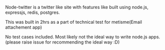 Node-twitter is a twitter like site with features like built using node.js, expressjs, redis, postgres.

This was built in 2hrs as a part of technical test for metisme(Email attachement app)

No test cases included. 
Most likely not the ideal way to write node.js apps. (please raise issue for recommending the ideal way :D)
